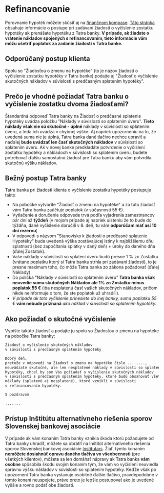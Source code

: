 # Refinancovanie

Porovnanie hypoték môžete skúsiť aj na [finančnom kompase](<https://atiris.github.io/tatrabanka/>).
[Táto stránka](<https://atiris.github.io/tatrabanka/>) obsahuje informácie o postupe pri zadávaní žiadosti o vyčíslenie zostatku hypotéky ak prenášate hypotéku z Tatra banky. **V prípade, ak žiadate o vrátenie nákladov spojených s refinancovaním, tieto informácie vám môžu ušetriť poplatok za zadanie žiadosti v Tatra banke.**

## Odporúčaný postup klienta

Spolu so "Žiadosťou o zmenu na hypotéke" (to je názov žiadosti o vyčíslenie zostatku hypotéky v Tatra banke) podajte aj "Žiadosť o vyčíslenie skutočných nákladov v súvislosti s predčasným splatením hypotéky".

## Prečo je vhodné požiadať Tatra banku o vyčíslenie zostatku dvoma žiadosťami?

Štandardná odpoveď Tatra banky na Žiadosť o predčasné splatenie hypotéky uvádza položku "Náklady v súvislosti so splatením úveru". **Tieto náklady však nie sú skutočné - úplné** náklady v súvislosti so splatením úveru, a teda ich uvádza v chybnej výške. Aj napriek upozorneniu na to, že uvedená suma nie je úplná, Tatra banka dané tlačivo nechce upraviť a naďalej **bude uvádzať len časť skutočných nákladov** v súvislosti so splatením úveru. Ak v novej banke predkladáte potvrdenie o vyčíslení zostatku hypotéky a nákladoch v súvislosti so splatením úveru, budete potrebovať ďalšiu samostatnú žiadosť pre Tatra banku aby vám potvrdila skutočnú výšku nákladov.

## Bežný postup Tatra banky

Tatra banka pri žiadosti klienta o vyčíslenie zostatku hypotéky postupuje takto:

- Na pobočke vytvoríte "Žiadosť o zmenu na hypotéke" a za túto žiadosť vám Tatra banka zaúčtuje poplatok (v súčasnosti 55 €).
- Vytlačenie a doručenie odpovede trvá podľa vyjadrenia zamestnancov pár dní až **týždeň** (v mojom prípade aj napriek uisteniu že to bude do týždňa, dané vyčíslenie doručili v 8. deň, tu vám **odporúčam mať asi 10 dní rezervu**)
- V odpovedi s názvom "Stanovisko k žiadosti o predčasné splatenie Hypotéky" bude uvedená výška zostávajúcej istiny k najbližšiemu dňu splatnosti (bez započítania splátky v daný deň) + úroky do daného dňa (ďalej Zostatok).
- Vaše náklady v súvislosti so splatení úveru budú presne 1 % zo Zostatku (vrátane poplatku ktorý si Tatra banka strhla pri zadávaní žiadosti), to je presne maximum toho, čo môže Tatra banka zo zákona požadovať (ďalej Náklady).
- Do políčka "Náklady v súvislosti so splatením úveru" **Tatra banka však neuvedie sumu skutočných Nákladov ale 1% zo Zostatku mínus poplatok 55 €** (iba nesplatenú časť vašich skutočných nákladov, pričom nikde neinformuje o tom, že ste poplatok už uhradili).
- _V prípade ak toto vyčíslenie prinesiete do inej banky, suma poplatku 55 €_ **vám nebude priznaná** _ako náklad v súvislosti so splatením hypotéky._

## Ako požiadať o skutočné vyčíslenie

Vypíšte takúto žiadosť a podajte ju spolu so Žiadosťou o zmenu na hypotéke na pobočke Tatra banky:

```txt
Žiadosť o vyčíslenie skutočných nákladov  
v súvislosti s predčasným splatením hypotéky

Dobrý deň,  
pretože v odpovedi na Žiadosť o zmenu na hypotéke číslo ........,
neuvádzate skutočné, ale len nesplatené náklady v súvislosti so splatením
hypotéky, chcel by som Vás požiadať o vyčíslenie skutočných nákladov
v súvislosti s predčasným splatením hypotéky, ktoré budú obsahovať všetky
náklady (splatené aj nesplatené), ktoré vznikli v súvislosti
s refinancovaním hypotéky.

S pozdravom

.......
```

## Prístup Inštitútu alternatívneho riešenia sporov Slovenskej bankovej asociácie

V prípade ak vám konaním Tatra banky vznikla škoda ktorú požadujete od Tatra banky uhradiť, môžete sa obrátiť na Inštitút alternatívneho riešenia sporov Slovenskej bankovej asociácie [Institutars](<http://www.institutars.sk>). Žiaľ, týmto konaním **nemôžete dosiahnúť opravu daného tlačiva vo všeobecnosti** (pre všetkých klientov), môžete sa len domáhať nápravy ak Tatra banka **vám osobne** spôsobila škodu svojím konaním tým, že vám vo vyčíslení neuviedla správnu výšku nákladov v súvislosti so splatením hypotéky. Keďže však po upozornení Tatra banka vystavuje osobitné ďalšie tlačivo, pravdepodobne v tomto konaní neuspejete, práve preto je lepšie postupovať ako je uvedené vyššie a rovno podať obe žiadosti.
